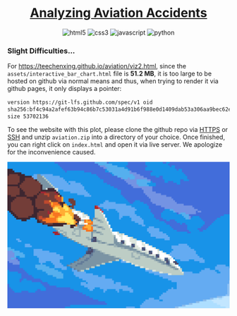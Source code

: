 <div align="center">
  <h1 align="center"><a href="https://teechenxing.github.io/aviation/" target="_blank"><b>Analyzing Aviation Accidents</b></a></h1>
  <div>
    <img src="https://img.shields.io/badge/-HTML5-black?style=for-the-badge&logoColor=white&logo=html5&color=FF6200" alt="html5" />
    <img src="https://img.shields.io/badge/-CSS3-black?style=for-the-badge&logoColor=white&logo=css3&color=FD7F2C" alt="css3" />
    <img src="https://img.shields.io/badge/-Javascript-black?style=for-the-badge&logoColor=white&logo=javascript&color=FD9346" alt="javascript" />
    <img src="https://img.shields.io/badge/-python-black?style=for-the-badge&logoColor=white&logo=python&color=FDA766" alt="python" />
  </div>
</div>

### Slight Difficulties...

For https://teechenxing.github.io/aviation/viz2.html, since the `assets/interactive_bar_chart.html` file is <b>51.2 MB</b>, it is too large to be hosted on github via normal means and thus, when trying to render it via github pages, it only displays a pointer:

```
version https://git-lfs.github.com/spec/v1 oid sha256:bf4c94a2afef63b94c86b7c53031a4d91b6f988e0d1409dab53a306aa9bec62e size 53702136
```

To see the website with this plot, please clone the github repo via <ins>HTTPS</ins> or <ins>SSH</ins> and unzip `aviation.zip` into a directory of your choice. Once finished, you can right click on `index.html` and open it via live server. We apologize for the inconvenience caused.

<div align="center">
    <img src="assets/images/burning_plane.gif" alt="burning">
</div>

